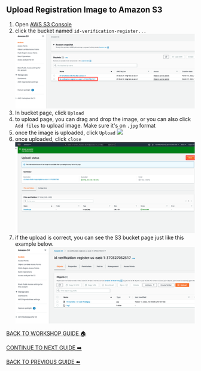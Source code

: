## Upload Registration Image to Amazon S3

1. Open [AWS S3 Console](https://s3.console.aws.amazon.com/s3/home?region=us-east-1#)
2. click the bucket named `id-verification-register...`
    ![](../../images/UploadImageS3/2.png)
3. In bucket page, click `Upload`
4. to upload page, you can drag and drop the image, or you can also click `Add files` to upload image. Make sure it's on `.jpg` format
5. once the image is uploaded, click `Upload`
    ![](../..images/UploadImageS3/5.png)
6. once uploaded, click `close`
    ![](../../images/UploadImageS3/6.png)
7. if the upload is correct, you can see the S3 bucket page just like this example below.
    ![](../../images/UploadImageS3/7.png)

[BACK TO WORKSHOP GUIDE :house:](../../EnglishGuide.md)

[CONTINUE TO NEXT GUIDE :arrow_right:](ConfigureApp.md)

[BACK TO PREVIOUS GUIDE :arrow_left:](CloudFormationStack.md)